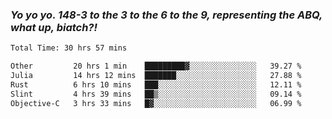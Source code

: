 ### ***Yo yo yo. 148-3 to the 3 to the 6 to the 9, representing the ABQ, what up, biatch?!***

<!--START_SECTION:waka-->

```txt
Total Time: 30 hrs 57 mins

Other         20 hrs 1 min    █████████▓░░░░░░░░░░░░░░░   39.27 %
Julia         14 hrs 12 mins  ███████░░░░░░░░░░░░░░░░░░   27.88 %
Rust          6 hrs 10 mins   ███░░░░░░░░░░░░░░░░░░░░░░   12.11 %
Slint         4 hrs 39 mins   ██▒░░░░░░░░░░░░░░░░░░░░░░   09.14 %
Objective-C   3 hrs 33 mins   █▓░░░░░░░░░░░░░░░░░░░░░░░   06.99 %
```

<!--END_SECTION:waka-->

<!--
**AJMC2002/AJMC2002** is a ✨ _special_ ✨ repository because its `README.md` (this file) appears on your GitHub profile.

Here are some ideas to get you started:

- 🔭 I’m currently working on ...
- 🌱 I’m currently learning ...
- 👯 I’m looking to collaborate on ...
- 🤔 I’m looking for help with ...
- 💬 Ask me about ...
- 📫 How to reach me: ...
- 😄 Pronouns: ...
- ⚡ Fun fact: ...
-->
